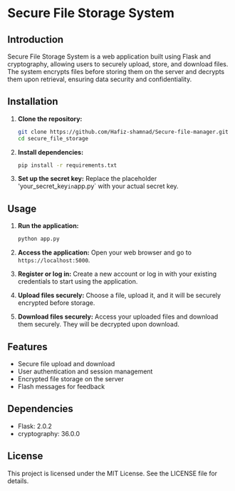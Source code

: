 # **Secure File Storage System**

## **Introduction**
Secure File Storage System is a web application built using Flask and cryptography, allowing users to securely upload, store, and download files. The system encrypts files before storing them on the server and decrypts them upon retrieval, ensuring data security and confidentiality.

## **Installation**
1. **Clone the repository:**
   ```bash
   git clone https://github.com/Hafiz-shamnad/Secure-file-manager.git
   cd secure_file_storage
   ```

2. **Install dependencies:**
   ```bash
   pip install -r requirements.txt
   ```

3. **Set up the secret key:**
   Replace the placeholder 'your_secret_key` in `app.py` with your actual secret key.

## **Usage**
1. **Run the application:**
   ```bash
   python app.py
   ```

2. **Access the application:**
   Open your web browser and go to `https://localhost:5000`.

3. **Register or log in:**
   Create a new account or log in with your existing credentials to start using the application.

4. **Upload files securely:**
   Choose a file, upload it, and it will be securely encrypted before storage.

5. **Download files securely:**
   Access your uploaded files and download them securely. They will be decrypted upon download.

## **Features**
- Secure file upload and download
- User authentication and session management
- Encrypted file storage on the server
- Flash messages for feedback

## **Dependencies**
- Flask: 2.0.2
- cryptography: 36.0.0

## **License**
This project is licensed under the MIT License. See the LICENSE file for details.
